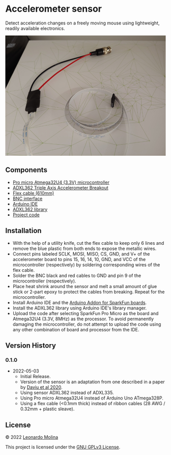 
# Accelerometer sensor
Detect acceleration changes on a freely moving mouse using lightweight, readily available electronics.

![](accelerometer.png)

## Components
- [Pro micro Atmega32U4 (3.3V) microcontroller][board] 
- [ADXL362 Triple Axis Accelerometer Breakout][sensor]
- [Flex cable (610mm)][cable]
- [BNC interface][BNC]
- [Arduino IDE][IDE]
- [ADXL362 library][library]
- [Project code][code]

## Installation
- With the help of a utility knife, cut the flex cable to keep only 6 lines and remove the blue plastic from both ends to expose the metallic wires.
- Connect pins labeled SCLK, MOSI, MISO, CS, GND, and V+ of the accelerometer board to pins 15, 16, 14, 10, GND, and VCC of the microcontroller (respectively) by soldering corresponding wires of the flex cable.
- Solder the BNC black and red cables to GND and pin 9 of the microcontroller (respectively).
- Place heat shrink around the sensor and melt a small amount of glue stick or 2-part epoxy to protect the cables from breaking. Repeat for the microcontroller.
- Install Arduino IDE and the [Arduino Addon for SparkFun boards][guide].
- Install the ADXL362 library using Arduino IDE's library manager.
- Upload the code after selecting SparkFun Pro Micro as the board and Atmega32U4 (3.3V, 8MHz) as the processor. To avoid permanently damaging the microcontroller, do not attempt to upload the code using any other combination of board and processor from the IDE.


## Version History
### 0.1.0
* 2022-05-03
  - Initial Release.
  - Version of the sensor is an adaptation from one described in a paper by [Daviu et al 2020][paper].
  - Using sensor ADXL362 instead of ADXL335.
  - Using Pro micro Atmega32U4 instead of Arduino Uno ATmega328P.
  - Using a flex cable (<0.1mm thick) instead of ribbon cables (28 AWG / 0.32mm + plastic sleave).

## License
© 2022 [Leonardo Molina][Leonardo Molina]

This project is licensed under the [GNU GPLv3 License][LICENSE.md].

[Leonardo Molina]: https://github.com/leomol
[LICENSE.md]: LICENSE.md
[paper]: https://www.nature.com/articles/s41593-020-0591-0
[board]: https://www.sparkfun.com/products/12587
[sensor]: https://www.sparkfun.com/products/11446
[cable]: https://www.digikey.ca/en/products/detail/adafruit-industries-llc/1731/6238161
[BNC]: https://www.digikey.ca/en/products/detail/mueller-electric-co/BU-5100-A-4-0/5801064
[IDE]: https://www.arduino.cc/en/Main/Software
[library]: https://github.com/annem/ADXL362
[guide]: https://learn.sparkfun.com/tutorials/pro-micro--fio-v3-hookup-guide/all
[code]: https://github.com/leomol/accelerometer/tree/master/accelerometer
